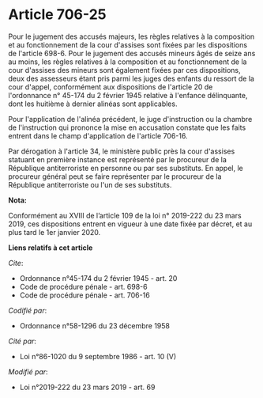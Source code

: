 # Article 706-25

Pour le jugement des accusés majeurs, les règles relatives à la composition et au fonctionnement de la cour d'assises sont
fixées par les dispositions de l'article 698-6. Pour le jugement des accusés mineurs âgés de seize ans au moins, les règles
relatives à la composition et au fonctionnement de la cour d'assises des mineurs sont également fixées par ces dispositions,
deux des assesseurs étant pris parmi les juges des enfants du ressort de la cour d'appel, conformément aux dispositions de
l'article 20 de l'ordonnance n° 45-174 du 2 février 1945 relative à l'enfance délinquante, dont les huitième à dernier
alinéas sont applicables.

Pour l'application de l'alinéa précédent, le juge d'instruction ou la chambre de l'instruction qui prononce la mise en
accusation constate que les faits entrent dans le champ d'application de l'article 706-16.

Par dérogation à l'article 34, le ministère public près la cour d'assises statuant en première instance est représenté par le
procureur de la République antiterroriste en personne ou par ses substituts. En appel, le procureur général peut se faire
représenter par le procureur de la République antiterroriste ou l'un de ses substituts.

**Nota:**

Conformément au XVIII de l’article 109 de la loi n° 2019-222 du 23 mars 2019, ces dispositions entrent en vigueur à une date
fixée par décret, et au plus tard le 1er janvier 2020.

**Liens relatifs à cet article**

_Cite_:

  - Ordonnance n°45-174 du 2 février 1945 - art. 20
  - Code de procédure pénale - art. 698-6
  - Code de procédure pénale - art. 706-16

_Codifié par_:

  - Ordonnance n°58-1296 du 23 décembre 1958

_Cité par_:

  - Loi n°86-1020 du 9 septembre 1986 - art. 10 (V)

_Modifié par_:

  - Loi n°2019-222 du 23 mars 2019 - art. 69
